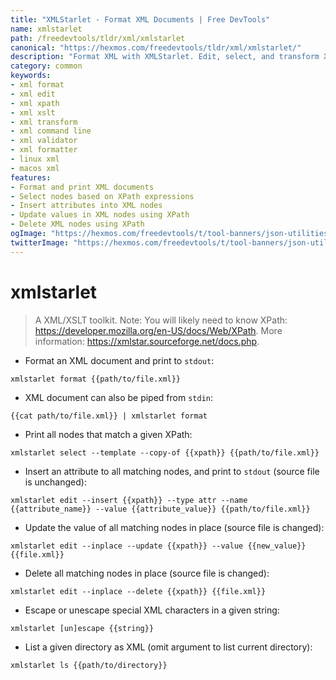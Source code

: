 ```yaml
---
title: "XMLStarlet - Format XML Documents | Free DevTools"
name: xmlstarlet
path: /freedevtools/tldr/xml/xmlstarlet
canonical: "https://hexmos.com/freedevtools/tldr/xml/xmlstarlet/"
description: "Format XML with XMLStarlet. Edit, select, and transform XML documents via command-line, offering powerful XSLT capabilities. Free online tool, no registration required."
category: common
keywords:
- xml format
- xml edit
- xml xpath
- xml xslt
- xml transform
- xml command line
- xml validator
- xml formatter
- linux xml
- macos xml
features:
- Format and print XML documents
- Select nodes based on XPath expressions
- Insert attributes into XML nodes
- Update values in XML nodes using XPath
- Delete XML nodes using XPath
ogImage: "https://hexmos.com/freedevtools/t/tool-banners/json-utilities-banner.png"
twitterImage: "https://hexmos.com/freedevtools/t/tool-banners/json-utilities-banner.png"
---
```


# xmlstarlet

> A XML/XSLT toolkit.
> Note: You will likely need to know XPath: <https://developer.mozilla.org/en-US/docs/Web/XPath>.
> More information: <https://xmlstar.sourceforge.net/docs.php>.

- Format an XML document and print to `stdout`:

`xmlstarlet format {{path/to/file.xml}}`

- XML document can also be piped from `stdin`:

`{{cat path/to/file.xml}} | xmlstarlet format`

- Print all nodes that match a given XPath:

`xmlstarlet select --template --copy-of {{xpath}} {{path/to/file.xml}}`

- Insert an attribute to all matching nodes, and print to `stdout` (source file is unchanged):

`xmlstarlet edit --insert {{xpath}} --type attr --name {{attribute_name}} --value {{attribute_value}} {{path/to/file.xml}}`

- Update the value of all matching nodes in place (source file is changed):

`xmlstarlet edit --inplace --update {{xpath}} --value {{new_value}} {{file.xml}}`

- Delete all matching nodes in place (source file is changed):

`xmlstarlet edit --inplace --delete {{xpath}} {{file.xml}}`

- Escape or unescape special XML characters in a given string:

`xmlstarlet [un]escape {{string}}`

- List a given directory as XML (omit argument to list current directory):

`xmlstarlet ls {{path/to/directory}}`

